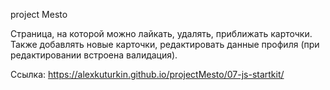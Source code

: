 project Mesto

Страница, на которой можно лайкать, удалять, приближать карточки.
Также добавлять новые карточки, редактировать данные профиля (при редактировании встроена валидация). 

Ссылка:
https://alexkuturkin.github.io/projectMesto/07-js-startkit/
